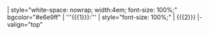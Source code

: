 | style="white-space: nowrap; width:4em; font-size: 100%;" bgcolor="#e6e9ff" | '''{{{1}}}:'''
| style="font-size: 100%;" | {{{2}}}
|- valign="top"